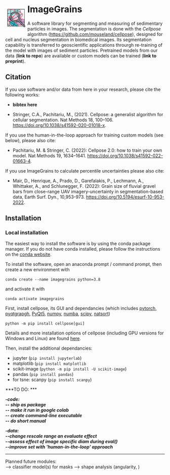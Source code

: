 # ImageGrains  <img src="https://github.com/dmair1989/ImageGrains/blob/main/logo_2.png?raw=true" width="70" title="logo" alt="logo" align="left" vspace = "10">
   
    
    
       
A software library for segmenting and measuring of sedimentary particles in images. The segmentation is done with the *Cellpose* algorithm  (https://github.com/mouseland/cellpose), designed for cell and nucleus segmentation in biomedical images. Its segmentation capability is transferred to geoscientific applications throurgh re-training of the model with images of sediment particles. Pretrained models from our data (**link to repo**) are available or custom models can be trained (**link to preprint**).

## Citation  
   
If you use software and/or data from here in your research, please cite the following works:  
- **bibtex here**  

- Stringer, C.A., Pachitariu, M., (2021). Cellpose: a generalist algorithm for cellular segmentation. Nat Methods 18, 100–106. https://doi.org/10.1038/s41592-020-01018-x.

If you use the human-in-the-loop approach for training custom models (see below), please also cite:  
- Pachitariu, M. & Stringer, C. (2022): Cellpose 2.0: how to train your own model. Nat Methods 19, 1634–1641. https://doi.org/10.1038/s41592-022-01663-4.

If you use ImageGrains to calculate percentile uncertainties please also cite:
- Mair, D., Henrique, A., Prado, D., Garefalakis, P., Lechmann, A., Whittaker, A., and Schlunegger, F. (2022): Grain size of fluvial gravel bars from close-range UAV imagery-uncertainty in segmentation-based data, Earth Surf. Dyn., 10,953-973. https://doi.org/10.5194/esurf-10-953-2022.

## Installation 
    
### Local installation  

The easiest way to install the software is by using the conda package manager. If you do not have conda installed, please follow the instructions on the [conda website](https://docs.conda.io/en/latest/miniconda.html).  
   
To install the software, open an anaconda prompt / command prompt, then create a new environment with
```
conda create --name imagegrains python=3.8
```
and activate it with 
```
conda activate imagegrains
``` 

First, install cellpose, its GUI and dependancies (which includes [pytorch](https://pytorch.org/), [pyqtgrapgh](https://www.pyqtgraph.org/), [PyQt5](https://www.riverbankcomputing.com/static/Docs/PyQt5/), [numpy](https://numpy.org/), [numba](http://numba.pydata.org/numba-doc/latest/user/5minguide.html), [scipy](https://scipy.org/), [natsort](https://natsort.readthedocs.io/en/master/)) 
```
python -m pip install cellpose[gui]
```

Details and more installation options of cellpose (including GPU versions for Windows and Linux) are found [here](https://github.com/mouseland/cellpose#installation).

Then, install the additional dependancies:  

- jupyter (```pip install jupyterlab```)
- matplotlib (```pip install matplotlib```
- scikit-image (```python -m pip install -U scikit-image```)
- pandas (```pip install pandas```)  
- for tsne: scanpy (```pip install scanpy```) 

***TO DO: ***  
   
***-code:***   
***-- ship as package***  
***-- make it run in google colab***  
***-- create command-line executable***  
***-- do short manual***  
   
***-data:***   
***--change rescale range an evaluate effect***   
***--assess effect of image specific diam during eval()***   
***--improve set with 'human-in-the-loop' approach***

-------
Planned future modules:  
--> classifier model(s) for masks
--> shape analysis (angularity, )






